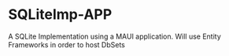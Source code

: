 # SQLiteImp-APP
A SQLite Implementation using a MAUI application. Will use Entity Frameworks in order to host DbSets
